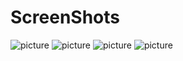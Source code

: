 # ScreenShots
![picture](Login.png)
![picture](League.jpeg)
![picture](Table.jpeg)
![picture](Match.jpeg)
